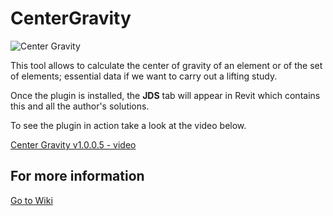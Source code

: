 # CenterGravity

![Center Gravity](https://repository-images.githubusercontent.com/370456454/adb45d00-bca0-11eb-9ce3-599c150c03ec)

This tool allows to calculate the center of gravity of an element or of the set of elements; essential data if we want to carry out a lifting study.

Once the plugin is installed, the **JDS** tab will appear in Revit which contains this and all the author's solutions.

To see the plugin in action take a look at the video below.

[Center Gravity v1.0.0.5 - video](https://www.youtube.com/watch?v=g3n9bS06vp8)

## For more information 
[Go to Wiki](https://github.com/JuanDaniel/CenterGravity/wiki/Home)

